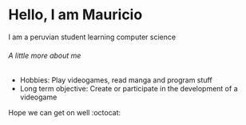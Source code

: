 # Hello, I am Mauricio
I am a peruvian student learning computer science 

###### A little more about me 
- Hobbies: Play videogames, read manga and program stuff
- Long term objective: Create or participate in the development of a videogame

Hope we can get on well :octocat:
